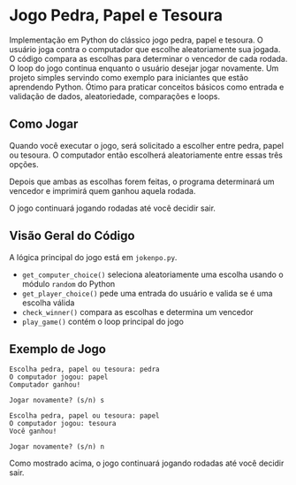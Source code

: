 # Jogo Pedra, Papel e Tesoura

Implementação em Python do clássico jogo pedra, papel e tesoura. O usuário joga contra o computador que escolhe aleatoriamente sua jogada. O código compara as escolhas para determinar o vencedor de cada rodada. O loop do jogo continua enquanto o usuário desejar jogar novamente. Um projeto simples servindo como exemplo para iniciantes que estão aprendendo Python. Ótimo para praticar conceitos básicos como entrada e validação de dados, aleatoriedade, comparações e loops.

## Como Jogar

Quando você executar o jogo, será solicitado a escolher entre pedra, papel ou tesoura. O computador então escolherá aleatoriamente entre essas três opções.

Depois que ambas as escolhas forem feitas, o programa determinará um vencedor e imprimirá quem ganhou aquela rodada.

O jogo continuará jogando rodadas até você decidir sair.

## Visão Geral do Código

A lógica principal do jogo está em `jokenpo.py`.

- `get_computer_choice()` seleciona aleatoriamente uma escolha usando o módulo `random` do Python
- `get_player_choice()` pede uma entrada do usuário e valida se é uma escolha válida
- `check_winner()` compara as escolhas e determina um vencedor
- `play_game()` contém o loop principal do jogo

## Exemplo de Jogo

```
Escolha pedra, papel ou tesoura: pedra
O computador jogou: papel
Computador ganhou!

Jogar novamente? (s/n) s

Escolha pedra, papel ou tesoura: papel
O computador jogou: tesoura 
Você ganhou!

Jogar novamente? (s/n) n
```

Como mostrado acima, o jogo continuará jogando rodadas até você decidir sair.